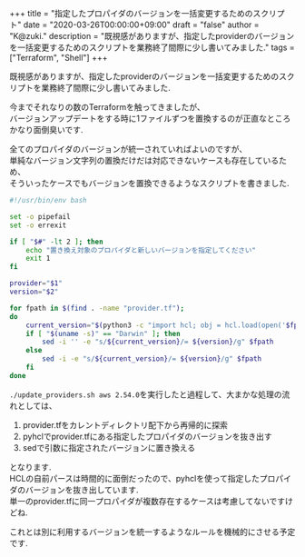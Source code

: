 +++
title = "指定したプロパイダのバージョンを一括変更するためのスクリプト"
date = "2020-03-26T00:00:00+09:00"
draft = "false"
author = "K@zuki."
description = "既視感がありますが、指定したproviderのバージョンを一括変更するためのスクリプトを業務終了間際に少し書いてみました."
tags = ["Terraform", "Shell"]
+++

既視感がありますが、指定したproviderのバージョンを一括変更するためのスクリプトを業務終了間際に少し書いてみました.

今までそれなりの数のTerraformを触ってきましたが、  
バージョンアップデートをする時に1ファイルずつを置換するのが正直なところかなり面倒臭いです.

全てのプロパイダのバージョンが統一されていればよいのですが、  
単純なバージョン文字列の置換だけだは対応できないケースも存在しているため、  
そういったケースでもバージョンを置換できるようなスクリプトを書きました.

```bash
#!/usr/bin/env bash

set -o pipefail
set -o errexit

if [ "$#" -lt 2 ]; then
    echo "置き換え対象のプロパイダと新しいバージョンを指定してください"
    exit 1
fi

provider="$1"
version="$2"

for fpath in $(find . -name "provider.tf");
do
    current_version="$(python3 -c "import hcl; obj = hcl.load(open('$fpath', 'r'), ); print(obj['provider']['$provider']['version'])" 2>/dev/null)"
    if [ "$(uname -s)" == "Darwin" ]; then
        sed -i '' -e "s/${current_version}/= ${version}/g" $fpath
    else
        sed -i -e "s/${current_version}/= ${version}/g" $fpath
    fi
done
```

`./update_providers.sh aws 2.54.0`を実行したと過程して、大まかな処理の流れとしては、

1. provider.tfをカレントディレクトリ配下から再帰的に探索
2. pyhclでprovider.tfにある指定したプロパイダのバージョンを抜き出す
3. sedで引数に指定されたバージョンに置き換える

となります.  
HCLの自前パースは時間的に面倒だったので、pyhclを使って指定したプロパイダのバージョンを抜き出しています.  
単一のprovider.tfに同一プロパイダが複数存在するケースは考慮してないですけどね.  

これとは別に利用するバージョンを統一するようなルールを機械的にさせる予定です.
